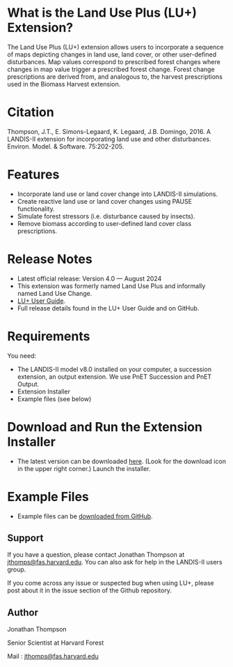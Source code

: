 # What is the Land Use Plus (LU+) Extension?
The Land Use Plus (LU+) extension allows users to incorporate a sequence of maps depicting changes in land use, land cover, or other user-defined disturbances. Map values correspond to prescribed forest changes where changes in map value trigger a prescribed forest change. Forest change prescriptions are derived from, and analogous to, the harvest prescriptions used in the Biomass Harvest extension.

# Citation
Thompson, J.T., E. Simons-Legaard, K. Legaard, J.B. Domingo, 2016. A LANDIS-II extension for incorporating land use and other disturbances. Environ. Model. & Software. 75:202-205.

# Features
 - Incorporate land use or land cover change into LANDIS-II simulations.
 - Create reactive land use or land cover changes using PAUSE functionality.
 - Simulate forest stressors (i.e. disturbance caused by insects).
 - Remove biomass according to user-defined land cover class prescriptions.
 
# Release Notes
 - Latest official release: Version 4.0 — August 2024
 - This extension was formerly named Land Use Plus and informally named Land Use Change.
 - [LU+ User Guide](https://github.com/LANDIS-II-Foundation/Extension-Land-Use-Plus/blob/master/docs/Land%20Use%20Plus%20v4.0%20User%20Guide.docx).
 - Full release details found in the LU+ User Guide and on GitHub.

# Requirements

You need:

 - The LANDIS-II model v8.0 installed on your computer, a succession extension, an output extension.  We use PnET Succession and PnET Output.
- Extension Installer
- Example files (see below)

# Download and Run the Extension Installer
- The latest version can be downloaded [here](https://github.com/LANDIS-II-Foundation/Extension-Land-Use-Plus/blob/master/deploy/installer/LANDIS-II-V7%20Land%20Use%20Change%204.0setup.exe). (Look for the download icon in the upper right corner.)  Launch the installer.

# Example Files
- Example files can be [downloaded from GitHub](https://downgit.github.io/#/home?url=https://github.com/LANDIS-II-Foundation/Extension-Land-Use-Plus/tree/master/Testing/Core-v8%20Biomass%20Succession).


## Support
If you have a question, please contact Jonathan Thompson at jthomps@fas.harvard.edu. You can also ask for help in the LANDIS-II users group.

If you come across any issue or suspected bug when using LU+, please post about it in the issue section of the Github repository.

## Author
Jonathan Thompson

Senior Scientist at Harvard Forest

Mail : jthomps@fas.harvard.edu
